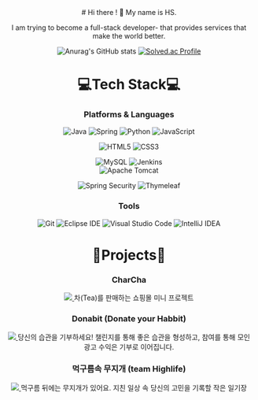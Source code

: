 <div align="center">
# Hi there ! 👋 My name is HS.


I am trying to become a full-stack developer- 
that provides services that make the world better.




![Anurag's GitHub stats](https://github-readme-stats.vercel.app/api?username=mg-glter&show_icons=true&theme=radical)
[![Solved.ac Profile](http://mazassumnida.wtf/api/v2/generate_badge?boj=mgglter)](https://solved.ac/mgglter/)

<!--
**mg-glter/mg-glter** is a ✨ _special_ ✨ repository because its `README.md` (this file) appears on your GitHub profile.

Here are some ideas to get you started:

- 🔭 I’m currently working on ...
- 🌱 I’m currently learning ...
- 👯 I’m looking to collaborate on ...
- 🤔 I’m looking for help with ...
- 💬 Ask me about ...
- 📫 How to reach me: ...
- 😄 Pronouns: ...
- ⚡ Fun fact: ...
-->



# 💻Tech Stack💻

### Platforms & Languages
![Java](https://img.shields.io/badge/Java-007396.svg?&style=for-the-badge&logo=Java&logoColor=white)
![Spring](https://img.shields.io/badge/Spring-6DB33F.svg?&style=for-the-badge&logo=Spring&logoColor=white)
![Python](https://img.shields.io/badge/Python-3776AB.svg?&style=for-the-badge&logo=Python&logoColor=white)
![JavaScript](https://img.shields.io/badge/JavaScript-F7DF1E.svg?&style=for-the-badge&logo=JavaScript&logoColor=white)

![HTML5](https://img.shields.io/badge/HTML5-E34F26.svg?&style=for-the-badge&logo=HTML5&logoColor=white)
![CSS3](https://img.shields.io/badge/CSS3-1572B6.svg?&style=for-the-badge&logo=CSS3&logoColor=white)
  
![MySQL](https://img.shields.io/badge/MySQL-4479A1.svg?&style=for-the-badge&logo=MySQL&logoColor=white)
![Jenkins](https://img.shields.io/badge/Jenkins-D24939.svg?&style=for-the-badge&logo=Jenkins&logoColor=white)  
![Apache Tomcat](https://img.shields.io/badge/Apache%20Tomcat-F8DC75.svg?&style=for-the-badge&logo=Apache%20Tomcat&logoColor=white)
  
![Spring Security](https://img.shields.io/badge/Spring%20Security-6DB33F.svg?&style=for-the-badge&logo=SpringSecurity&logoColor=white)
![Thymeleaf](https://img.shields.io/badge/Thymeleaf-005F0F.svg?&style=for-the-badge&logo=Thymeleaf&logoColor=white)

### Tools
![Git](https://img.shields.io/badge/Git-F05032.svg?&style=for-the-badge&logo=Git&logoColor=white)
![Eclipse IDE](https://img.shields.io/badge/Eclipse%20IDE-2C2255.svg?&style=for-the-badge&logo=Eclipse%20IDE&logoColor=white)
![Visual Studio Code](https://img.shields.io/badge/Visual%20Studio%20Code-007ACC.svg?&style=for-the-badge&logo=Visual%20Studio%20Code&logoColor=white)
![IntelliJ IDEA](https://img.shields.io/badge/IntelliJ%20IDEA-000000.svg?&style=for-the-badge&logo=IntelliJ%20IDEA&logoColor=white)




# 🤝Projects💪
  
### CharCha
<a href="https://github.com/mulcam-group8">
<img src="https://img.shields.io/badge/-git organization-darkgrey">
</a>  
차(Tea)를 판매하는 쇼핑몰 미니 프로젝트

  
### Donabit (Donate your Habbit)
<a href="https://github.com/Donabit">
<img src="https://img.shields.io/badge/-git organization-darkgrey">
</a>  
당신의 습관을 기부하세요! 챌린지를 통해 좋은 습관을 형성하고, 참여를 통해 모인 광고 수익은 기부로 이어집니다.

  
### 먹구름속 무지개 (team Highlife)  
<a href="https://github.com/high-life-Team">
<img src="https://img.shields.io/badge/-git organization-darkgrey">
</a>  
먹구름 뒤에는 무지개가 있어요. 지친 일상 속 당신의 고민을 기록할 작은 일기장

  
 
</div>
